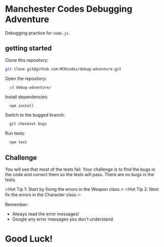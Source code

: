 # Manchester Codes Debugging Adventure

Debugging practice for `node.js`.

## getting started

Clone this repository:
```bash
git clone git@github.com:MCRcodes/debug-adventure.git
```

Open the repository:

```bash
  cd debug-adventure/
```

Install dependencies:

```bash
  npm install
```

Switch to the bugged branch:

```bash
  git checkout bugs
```

Run tests:

```bash
  npm test
```

## Challenge

You will see that most of the tests fail. Your challenge is to find the bugs in the code and correct them so the tests will pass. There are no bugs in the tests.

🔥Hot Tip 1: Start by fixing the errors in the Weapon class 🔥
🔥Hot Tip 2: Next fix the errors in the Character class 🔥

Remember: 
  - Always read the error messages!
  - Google any error messages you don't understand.

# Good Luck!
